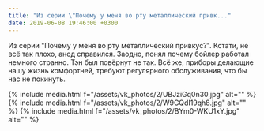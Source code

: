 ```yaml
---
title: "Из серии \"Почему у меня во рту металлический привк..."
date: 2019-06-08 19:46:00 +0300
---
```


Из серии "Почему у меня во рту металлический привкус?". Кстати, не всё так плохо, анод справился. Заодно, понял почему бойлер работал немного странно. Тэн был повёрнут не так. Всё же, приборы делающие нашу жизнь комфортней, требуют регулярного обслуживания, что бы нас не покинуть.


{% include media.html f="/assets/vk_photos/2/UBJziGq0n30.jpg" alt="" %}
{% include media.html f="/assets/vk_photos/2/W9CQdI19qh8.jpg" alt="" %}
{% include media.html f="/assets/vk_photos/2/BYm0-WKU1xY.jpg" alt="" %}
